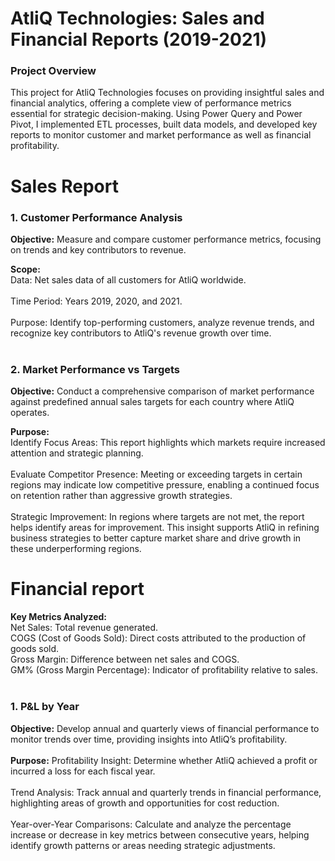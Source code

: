 # AtliQ Technologies: Sales and Financial Reports (2019-2021)
### Project Overview
This project for AtliQ Technologies focuses on providing insightful sales and financial analytics, offering a complete view of performance metrics essential for strategic decision-making. Using Power Query and Power Pivot, I implemented ETL processes, built data models, and developed key reports to monitor customer and market performance as well as financial profitability.

# Sales Report
### 1. Customer Performance Analysis<br>
**Objective:** Measure and compare customer performance metrics, focusing on trends and key contributors to revenue.<br>

**Scope:**<br>
Data: Net sales data of all customers for AtliQ worldwide.<br>
<br>
Time Period: Years 2019, 2020, and 2021.<br>
<br>
Purpose: Identify top-performing customers, analyze revenue trends, and recognize key contributors to AtliQ's revenue growth over time.<br>
<br>

### 2. Market Performance vs Targets<br>
**Objective:** Conduct a comprehensive comparison of market performance against predefined annual sales targets for each country where AtliQ operates.<br>

**Purpose:**<br>
Identify Focus Areas: This report highlights which markets require increased attention and strategic planning.<br>
<br>
Evaluate Competitor Presence: Meeting or exceeding targets in certain regions may indicate low competitive pressure, enabling a continued focus on retention rather than aggressive growth strategies.<br>
<br>
Strategic Improvement: In regions where targets are not met, the report helps identify areas for improvement. This insight supports AtliQ in refining business strategies to better capture market share and drive growth in these underperforming regions.<br>



# Financial report<br>

**Key Metrics Analyzed:**<br>
Net Sales: Total revenue generated.<br>
COGS (Cost of Goods Sold): Direct costs attributed to the production of goods sold.<br>
Gross Margin: Difference between net sales and COGS.<br>
GM% (Gross Margin Percentage): Indicator of profitability relative to sales.<br>
<br>
### 1. P&L by Year<br>
**Objective:** Develop annual and quarterly views of financial performance to monitor trends over time, providing insights into AtliQ’s profitability.<br>
<br>
**Purpose:**
Profitability Insight: Determine whether AtliQ achieved a profit or incurred a loss for each fiscal year.<br>
<br>
Trend Analysis: Track annual and quarterly trends in financial performance, highlighting areas of growth and opportunities for cost reduction.<br>
<br>
Year-over-Year Comparisons: Calculate and analyze the percentage increase or decrease in key metrics between consecutive years, helping identify growth patterns or areas needing strategic adjustments.<br>

